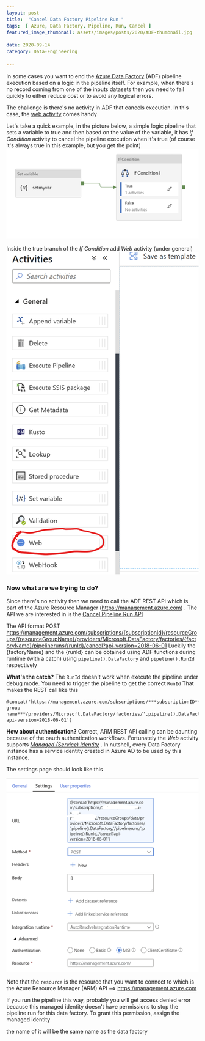 ```yaml
---
layout: post  
title:  "Cancel Data Factory Pipeline Run "  
tags:  [ Azure, Data Factory, Pipeline, Run, Cancel ]  
featured_image_thumbnail: assets/images/posts/2020/ADF-thumbnail.jpg 

date: 2020-09-14
category: Data-Engineering

---
```


In some cases you want to end the [Azure Data Factory](https://docs.microsoft.com/en-us/azure/data-factory/) (ADF) pipeline execution based on a logic in the pipeline itself. For example, when there's no record coming from one of the inputs datasets then you need to fail quickly to either reduce cost or to avoid any logical errors. 

The challenge is there's no activity in ADF that cancels execution. In this case, the [web activity](https://docs.microsoft.com/en-us/azure/data-factory/control-flow-web-activity) comes handy 

Let's take a quick example, in the picture below, a simple logic pipeline that sets a variable to true and then based on the value of the variable, it has *If Condition* activity to cancel the pipeline execution when it's true (of course it's always true in this example, but you get the point)
![simple logic pipeline](/assets/images/posts/2020/adf-logic.png)

Inside the true branch of the *If Condition* add *Web* activity (under general) 
![Web Activity](/assets/images/posts/2020/adf-web-activity.png)

### Now what are we trying to do?
Since there's no activity then we need to call the ADF REST API which is part of the Azure Resource Manager (https://management.azure.com) .
The API we are interested in is the [Cancel Pipeline Run API](https://docs.microsoft.com/en-us/rest/api/datafactory/pipelineruns/cancel) 

The API format 
POST https://management.azure.com/subscriptions/{subscriptionId}/resourceGroups/{resourceGroupName}/providers/Microsoft.DataFactory/factories/{factoryName}/pipelineruns/{runId}/cancel?api-version=2018-06-01
Luckily the {factoryName} and the {runId} can be obtained using ADF functions during runtime (with a catch) using `pipeline().DataFactory` and `pipeline().RunId` respectively 

**What's the catch?** 
The `RunId` doesn't work when execute the pipeline under debug mode. You need to trigger the pipeline to get the correct `RunId`
That makes the REST call like this 

    @concat('https://management.azure.com/subscriptions/***subscriptionID***/resourceGroups/***resource group name***/providers/Microsoft.DataFactory/factories/',pipeline().DataFactory,'/pipelineruns/',pipeline().RunId,'/cancel?api-version=2018-06-01')

**How about authentication?**
Correct, ARM REST API calling can be daunting because of the oauth authentication workflows. Fortunately the *Web* activity supports [*Managed (Service) Identity*](https://docs.microsoft.com/en-us/azure/data-factory/data-factory-service-identity) . In nutshell, every Data Factory instance has a service identity created in Azure AD to be used by this instance. 

The settings page should look like this 

![Web Activity Settings](/assets/images/posts/2020/ADF-web-activity-settings.png)

Note that the `resource` is the resource that you want to connect to which is the Azure Resource Manager (ARM) API ==> https://management.azure.com 

If you run the pipeline this way, probably you will get access denied error because this managed identity doesn't have permissions to stop the pipeline run for this data factory. To grant this permission, assign the managed identity 

the name of it will be the same name as the data factory
<!--stackedit_data:
eyJoaXN0b3J5IjpbLTEzODAzNzE0MjksMTg4NDMxMDgzLC0xOD
QwMDQ4NDc2LDcxMzMyNDkxOCwxOTY3NTg2OTU5LDkwNjYyNDE2
OV19
-->